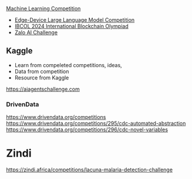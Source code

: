 [Machine Learning Competition](https://mlcontests.com)

- [Edge-Device Large Language Model Competition](https://edge-llms-challenge.github.io/edge-llm-challenge.github.io)
- [IBCOL 2024 International Blockchain Olympiad](https://2024.ibcol.org/)
- [Zalo AI Challenge](https://challenge.zalo.ai)

## Kaggle

- Learn from compeleted competitions, ideas,
- Data from competition
- Resource from Kaggle

https://aiagentschallenge.com

### DrivenData

https://www.drivendata.org/competitions
https://www.drivendata.org/competitions/295/cdc-automated-abstraction
https://www.drivendata.org/competitions/296/cdc-novel-variables

# Zindi

https://zindi.africa/competitions/lacuna-malaria-detection-challenge